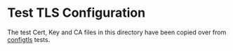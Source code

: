 # Test TLS Configuration

The test Cert, Key and CA files in this directory have been copied over from [configtls](https://github.com/open-telemetry/opentelemetry-collector/tree/main/config/configtls/testdata)
tests. 
